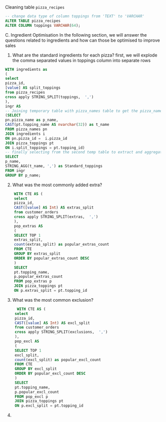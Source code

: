 Cleaning table `pizza_recipes`

```sql
-- change data type of column toppings from 'TEXT' to 'VARCHAR'
ALTER TABLE pizza_recipes
ALTER COLUMN toppings VARCHAR(64);
```
C. Ingredient Optimisation
In the following section, we will answer the questions related to ingredients and how can those be optimised to improve sales

1. What are the standard ingredients for each pizza?
first, we will explode the comma separated values in toppings column into separate rows

```sql
WITH ingredients as
(
select 
pizza_id, 
[value] AS split_toppings 
from pizza_recipes 
cross apply STRING_SPLIT(toppings,  ',')
),
ingr AS 
-- Joining temporary table with pizza_names table to get the pizza_names and then with pizza_toppings table to get the names of the toppings and creating another temporary table
(SELECT
pn.pizza_name as p_name,
CAST(pt.topping_name AS nvarchar(32)) as t_name
FROM pizza_names pn
JOIN ingredients i
ON pn.pizza_id =  i.pizza_id
JOIN pizza_toppings pt
ON i.split_toppings = pt.topping_id)
-- finally selecting from the second temp table to extract and aggregate the ingredients into comma separated string 
SELECT 
p_name,
STRING_AGG(t_name, ',') as Standard_toppings
FROM ingr
GROUP BY p_name;
```

2. What was the most commonly added extra?
```sql
    WITH CTE AS (
    select 
    pizza_id,
    CAST([value] AS Int) AS extras_split 
    from customer_orders
    cross apply STRING_SPLIT(extras,  ',')
    ),
    pop_extras AS
    (
    SELECT TOP 1 
    extras_split, 
    count(extras_split) as popular_extras_count
    FROM CTE 
    GROUP BY extras_split
    ORDER BY popular_extras_count DESC
    ) 
    SELECT 
    pt.topping_name,
    p.popular_extras_count
    FROM pop_extras p 
    JOIN pizza_toppings pt 
    ON p.extras_split = pt.topping_id
```

3. What was the most common exclusion?
   ```sql
     WITH CTE AS (
    select 
    pizza_id,
    CAST([value] AS Int) AS excl_split 
    from customer_orders
    cross apply STRING_SPLIT(exclusions,  ',')
    ),
    pop_excl AS
    (
    SELECT TOP 1 
    excl_split, 
    count(excl_split) as popular_excl_count
    FROM CTE 
    GROUP BY excl_split
    ORDER BY popular_excl_count DESC
    ) 
    SELECT 
    pt.topping_name,
    p.popular_excl_count
    FROM pop_excl p 
    JOIN pizza_toppings pt 
    ON p.excl_split = pt.topping_id
   ```

4. 
   


